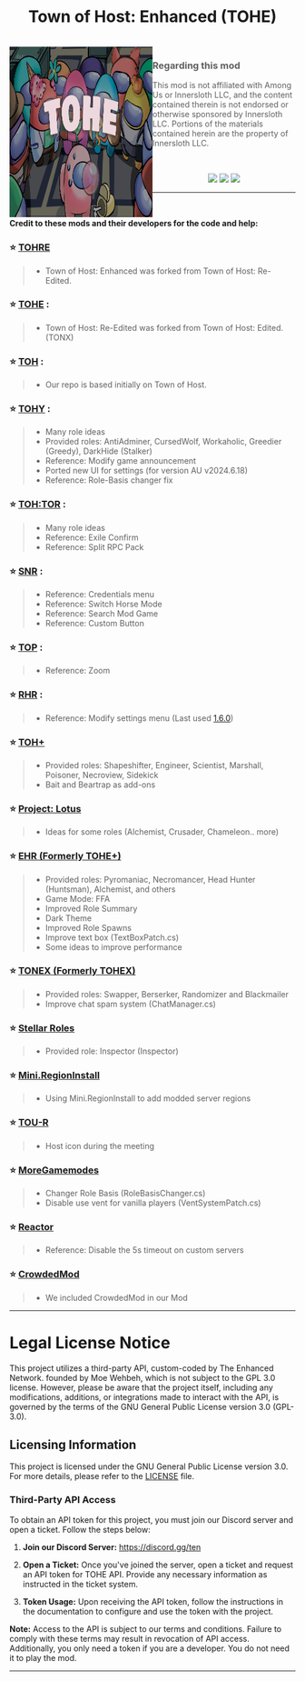 
<h1 align="center">Town of Host: Enhanced (TOHE)</h1>

<br>

<img align="left" alt="Cover" src="Resources/Background/TOHE-Background-Old.jpg" width="50%" height="300" /> 

<p align="right">
  
> ### Regarding this mod
>
> This mod is not affiliated with Among Us or Innersloth LLC, and the content contained therein is not endorsed or otherwise sponsored by Innersloth LLC. Portions of the materials contained herein are the property of Innersloth LLC.
<br>

</p>
<p align="center">

<center>
<a href="https://weareten.ca/" target="_blank"><img src="https://img.shields.io/badge/Website%20-%231DA1F2.svg?&style=for-the-badge&logo=vuedotjs&logoColor=white&color=3aa675"/></a>
<a href="https://discord.gg/tohe" target="_blank"><img src="https://img.shields.io/badge/Discord%20-%231DA1F2.svg?&style=for-the-badge&logo=discord&logoColor=white&color=5662f6"/></a>
<a href="https://github.com/0xDrMoe/TownofHost-Enhanced/releases/latest" target="_blank"><img src="https://img.shields.io/badge/Latest Version%20-%231DA1F2.svg?&style=for-the-badge&logo=github&logoColor=white&color=181717"/></a>
</center>



</p>

---

<br>

**Credit to these mods and their developers for the code and help:**
### :star: [TOHRE](https://github.com/Loonie-Toons/) 
> 
> - Town of Host: Enhanced was forked from Town of Host: Re-Edited.
>
### :star: [TOHE](https://github.com/KARPED1EM/TownOfHostEdited) :
> 
> - Town of Host: Re-Edited was forked from Town of Host: Edited. (TONX)
> 
### :star: [TOH](https://github.com/tukasa0001/TownOfHost) :
> 
> - Our repo is based initially on Town of Host.
> 
### :star: [TOHY](https://github.com/Yumenopai/TownOfHost_Y) :
> 
> - Many role ideas
> - Provided roles: AntiAdminer, CursedWolf, Workaholic, Greedier (Greedy), DarkHide (Stalker)
> - Reference: Modify game announcement
> - Ported new UI for settings (for version AU v2024.6.18)
> - Reference: Role-Basis changer fix
> 
### :star: [TOH:TOR](https://github.com/discus-sions/TownOfHost-TheOtherRoles) :
> 
> - Many role ideas
> - Reference: Exile Confirm
> - Reference: Split RPC Pack
> 
### :star: [SNR](https://github.com/ykundesu/SuperNewRoles) :
> 
> - Reference: Credentials menu
> - Reference: Switch Horse Mode
> - Reference: Search Mod Game
> - Reference: Custom Button
>
### :star: [TOP](https://github.com/tugaru1975/TownOfPlus) :
> 
> - Reference: Zoom
> 
### :star: [RHR](https://github.com/sansaaaaai/Revolutionary-host-roles) :
> 
> - Reference: Modify settings menu (Last used [1.6.0](https://github.com/0xDrMoe/TownofHost-Enhanced/releases/tag/v1.6.0))
> 
### :star: [TOH+](https://github.com/ItzLoonie/TownOfHostPlus)
>
> - Provided roles: Shapeshifter, Engineer, Scientist, Marshall, Poisoner, Necroview, Sidekick
> - Bait and Beartrap as add-ons
>
### :star: [Project: Lotus](https://github.com/Lotus-AU/LotusContinued)
>
> - Ideas for some roles (Alchemist, Crusader, Chameleon.. more)
> 
### :star: [EHR (Formerly TOHE+)](https://github.com/Gurge44/EndlessHostRoles)
>
> - Provided roles: Pyromaniac, Necromancer, Head Hunter (Huntsman), Alchemist, and others
> - Game Mode: FFA
> - Improved Role Summary
> - Dark Theme
> - Improved Role Spawns
> - Improve text box (TextBoxPatch.cs)
> - Some ideas to improve performance
### :star: [TONEX (Formerly TOHEX)](https://github.com/XtremeWave/TownOfNewEpic_Xtreme)
>
> - Provided roles: Swapper, Berserker, Randomizer and Blackmailer
> - Improve chat spam system (ChatManager.cs)
### :star: [Stellar Roles](https://github.com/Mr-Fluuff/StellarRolesAU)
>
> - Provided role: Inspector (Inspector)
### :star: [Mini.RegionInstall](https://github.com/miniduikboot/Mini.RegionInstall)
>
> - Using Mini.RegionInstall to add modded server regions
### :star: [TOU-R](https://github.com/eDonnes124/Town-Of-Us-R)
>
> - Host icon during the meeting
### :star: [MoreGamemodes](https://github.com/Rabek009/MoreGamemodes)
>
> - Changer Role Basis (RoleBasisChanger.cs)
> - Disable use vent for vanilla players (VentSystemPatch.cs)
### :star: [Reactor](https://github.com/NuclearPowered/Reactor)
>
> - Reference: Disable the 5s timeout on custom servers
### :star: [CrowdedMod](https://github.com/CrowdedMods/CrowdedMod)
>
> - We included CrowdedMod in our Mod
---

# Legal License Notice

This project utilizes a third-party API, custom-coded by The Enhanced Network. founded by Moe Wehbeh, which is not subject to the GPL 3.0 license. However, please be aware that the project itself, including any modifications, additions, or integrations made to interact with the API, is governed by the terms of the GNU General Public License version 3.0 (GPL-3.0).

## Licensing Information

This project is licensed under the GNU General Public License version 3.0. For more details, please refer to the [LICENSE](https://github.com/0xDrMoe/TownofHost-Enhanced/blob/main/LICENSE) file.

### Third-Party API Access

To obtain an API token for this project, you must join our Discord server and open a ticket. Follow the steps below:

1. **Join our Discord Server:**
   https://discord.gg/ten

2. **Open a Ticket:**
   Once you've joined the server, open a ticket and request an API token for TOHE API. Provide any necessary information as instructed in the ticket system.

3. **Token Usage:**
   Upon receiving the API token, follow the instructions in the documentation to configure and use the token with the project.

**Note:** Access to the API is subject to our terms and conditions. Failure to comply with these terms may result in revocation of API access. Additionally, you only need a token if you are a developer. You do not need it to play the mod.

---
